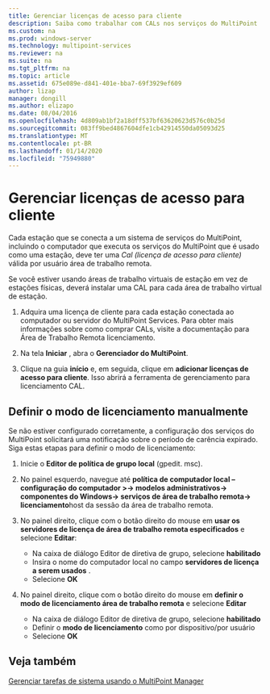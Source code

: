 ```yaml
---
title: Gerenciar licenças de acesso para cliente
description: Saiba como trabalhar com CALs nos serviços do MultiPoint
ms.custom: na
ms.prod: windows-server
ms.technology: multipoint-services
ms.reviewer: na
ms.suite: na
ms.tgt_pltfrm: na
ms.topic: article
ms.assetid: 675e089e-d841-401e-bba7-69f3929ef609
author: lizap
manager: dongill
ms.author: elizapo
ms.date: 08/04/2016
ms.openlocfilehash: 4d809ab1bf2a18dff537bf63620623d576c0b25d
ms.sourcegitcommit: 083ff9bed4867604dfe1cb42914550da05093d25
ms.translationtype: MT
ms.contentlocale: pt-BR
ms.lasthandoff: 01/14/2020
ms.locfileid: "75949880"
---
```

# <a name="manage-client-access-licenses"></a>Gerenciar licenças de acesso para cliente
Cada estação que se conecta a um sistema de serviços do MultiPoint, incluindo o computador que executa os serviços do MultiPoint que é usado como uma estação, deve ter uma *Cal (licença de acesso para cliente)* válida por usuário área de trabalho remota.

Se você estiver usando áreas de trabalho virtuais de estação em vez de estações físicas, deverá instalar uma CAL para cada área de trabalho virtual de estação.  
  
1.  Adquira uma licença de cliente para cada estação conectada ao computador ou servidor do MultiPoint Services. Para obter mais informações sobre como comprar CALs, visite a documentação para Área de Trabalho Remota licenciamento. 

2.  Na tela **Iniciar** , abra o **Gerenciador do MultiPoint**.  
  
3.  Clique na guia **início** e, em seguida, clique em **adicionar licenças de acesso para cliente**.  Isso abrirá a ferramenta de gerenciamento para licenciamento CAL.

## <a name="set-the-licensing-mode-manually"></a>Definir o modo de licenciamento manualmente
Se não estiver configurado corretamente, a configuração dos serviços do MultiPoint solicitará uma notificação sobre o período de carência expirado. Siga estas etapas para definir o modo de licenciamento:

1. Inicie o **Editor de política de grupo local** (gpedit. msc).

2. No painel esquerdo, navegue até **política de computador local – configuração do computador >-> modelos administrativos-> componentes do Windows-> serviços de área de trabalho remota-> licenciamento**host da sessão da área de trabalho remota.

3. No painel direito, clique com o botão direito do mouse em **usar os servidores de licença de área de trabalho remota especificados** e selecione **Editar**:
   - Na caixa de diálogo Editor de diretiva de grupo, selecione **habilitado**
   - Insira o nome do computador local no campo **servidores de licença a serem usados** .
   - Selecione **OK**
  
4. No painel direito, clique com o botão direito do mouse em **definir o modo de licenciamento área de trabalho remota** e selecione **Editar**
   - Na caixa de diálogo Editor de diretiva de grupo, selecione **habilitado**
   - Definir o **modo de licenciamento** como por dispositivo/por usuário
   - Selecione **OK** 

  
## <a name="see-also"></a>Veja também  
[Gerenciar tarefas de sistema usando o MultiPoint Manager](Manage-System-Tasks-Using-MultiPoint-Manager.md)
